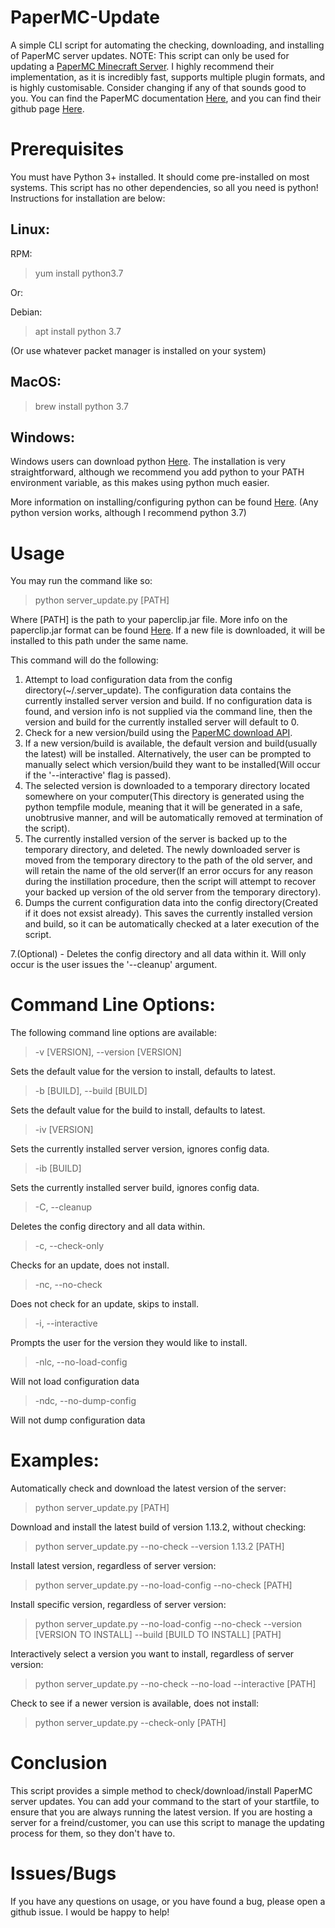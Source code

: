 # PaperMC-Update
A simple CLI script for automating the checking, downloading, and installing of PaperMC server updates.
NOTE: This script can only be used for updating a [PaperMC Minecraft Server](https://papermc.io/). I highly recommend their implementation, as it is incredibly fast, supports multiple plugin formats, and is highly customisable. Consider changing if any of that sounds good to you. You can find the PaperMC documentation [Here](https://paper.readthedocs.io/en/latest/), and you can find their github page [Here](https://github.com/PaperMC).

# Prerequisites
You must have Python 3+ installed. It should come pre-installed on most systems. This script has no other dependencies, so all you need is python! Instructions for installation are below:

## Linux:

RPM:
>yum install python3.7

Or:

Debian:
>apt install python 3.7

(Or use whatever packet manager is installed on your system)
## MacOS:

>brew install python 3.7

## Windows:

Windows users can download python [Here](https://www.python.org/downloads/). The installation is very straightforward, although we recommend you add python to your PATH environment variable, as this makes using python much easier.

More information on installing/configuring python can be found [Here](https://www.python.org/downloads/).
(Any python version works, although I recommend python 3.7)

# Usage

You may run the command like so:

> python server_update.py [PATH]

Where [PATH] is the path to your paperclip.jar file. More info on the paperclip.jar format can be found [Here](https://paper.readthedocs.io/en/latest/about/structure.html#id2). If a new file is downloaded, it will be installed to this path under the same name.

This command will do the following:

1. Attempt to load configuration data from the config directory(~/.server_update). The configuration data contains the currently installed server version and build. If no configuration data is found, and version info is not supplied via the command line, then the version and build for the currently installed server will default to 0.
2. Check for a new version/build using the [PaperMC download API](https://paper.readthedocs.io/en/latest/site/api.html#downloads-api).
3. If a new version/build is available, the default version and build(usually the latest) will be installed. Alternatively, the user can be prompted to manually select which version/build they want to be installed(Will occur if the '--interactive' flag is passed).
4. The selected version is downloaded to a temporary directory located somewhere on your computer(This directory is generated using the python tempfile module, meaning that it will be generated in a safe, unobtrusive manner, and will be automatically removed at termination of the script).
5. The currently installed version of the server is backed up to the temporary directory, and deleted. The newly downloaded server is moved from the temporary directory to the path of the old server, and will retain the name of the old server(If an error occurs for any reason during the instillation procedure, then the script will attempt to recover your backed up version of the old server from the temporary directory).
6. Dumps the current configuration data into the config directory(Created if it does not exsist already). This saves the currently installed version and build, so it can be automatically checked at a later execution of the script.

7.(Optional) - Deletes the config directory and all data within it. Will only occur is the user issues the '--cleanup' argument.

# Command Line Options:

The following command line options are available:

>-v [VERSION], --version [VERSION]

Sets the default value for the version to install, defaults to latest.
>-b [BUILD], --build [BUILD]

Sets the default value for the build to install, defaults to latest.
>-iv [VERSION]

Sets the currently installed server version, ignores config data.
>-ib [BUILD]

Sets the currently installed server build, ignores config data.
>-C, --cleanup

Deletes the config directory and all data within.
>-c, --check-only

Checks for an update, does not install.
>-nc, --no-check

Does not check for an update, skips to install.
>-i, --interactive

Prompts the user for the version they would like to install.
>-nlc, --no-load-config

Will not load configuration data
>-ndc, --no-dump-config

Will not dump configuration data

# Examples:

Automatically check and download the latest version of the server:
>python server_update.py [PATH]

Download and install the latest build of version 1.13.2, without checking:
>python server_update.py --no-check --version 1.13.2 [PATH]

Install latest version, regardless of server version:
>python server_update.py --no-load-config  --no-check [PATH]

Install specific version, regardless of server version:
>python server_update.py --no-load-config --no-check --version [VERSION TO INSTALL] --build [BUILD TO INSTALL] [PATH]

Interactively select a version you want to install, regardless of server version:
>python server_update.py --no-check --no-load --interactive [PATH]

Check to see if a newer version is available, does not install:
>python server_update.py --check-only [PATH]

# Conclusion

This script provides a simple method to check/download/install PaperMC server updates. You can add your command to the start of your startfile, to ensure that you are always running the latest version. If you are hosting a server for a freind/customer, you can use this script to manage the updating process for them, so they don't have to.

# Issues/Bugs

If you have any questions on usage, or you have found a bug, please open a github issue. I would be happy to help!

